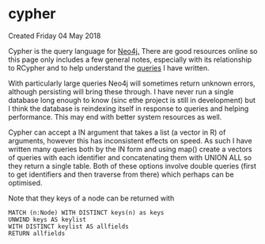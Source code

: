 # cypher
Created Friday 04 May 2018

Cypher is the query language for [Neo4j.](../neo4j.md) There are good resources online so this page only includes a few general notes, especially with its relationship to RCypher and to help understand the [queries](../../Display_and_queries/Queries.md) I have written.

With particularly large queries Neo4j will sometimes return unknown errors, although persisting will bring these through. I have never run a single database long enough to know (sinc ethe project is still in development) but I think the database is reindexing itself in response to queries and helping performance. This may end with better system resources as well.

Cypher can accept a IN argument that takes a list (a vector in R) of arguments, however this has inconsistent effects on speed. As such I have written many queries both by the IN form and using map() create a vectors of queries with each identifier and concatenating them with UNION ALL so they return a single table. Both of these options involve double queries (first to get identifiers and then traverse from there) which perhaps can be optimised.

Note that they keys of a node can be returned with 

	MATCH (n:Node) WITH DISTINCT keys(n) as keys
	UNWIND keys AS keylist 
	WITH DISTINCT keylist AS allfields
	RETURN allfields


